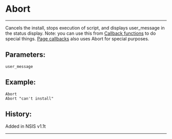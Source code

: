 # Abort

---

Cancels the install, stops execution of script, and displays user_message in the status display. Note: you can use this from [Callback functions][1] to do special things. [Page callbacks][2] also uses Abort for special purposes.

## Parameters:

	user_message

## Example:

	Abort
	Abort "can't install"

## History:

Added in NSIS v1.1t

---

[1]: http://nsis.sourceforge.net/Docs/Chapter4.html#4.7.2
[2]: http://nsis.sourceforge.net/Docs/Chapter4.html#4.5